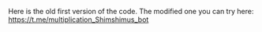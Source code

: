 Here is the old first version of the code. The modified one you can try here: https://t.me/multiplication_Shimshimus_bot
